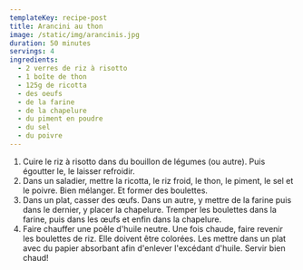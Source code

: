 ```yaml
---
templateKey: recipe-post
title: Arancini au thon
image: /static/img/arancinis.jpg
duration: 50 minutes
servings: 4
ingredients:
  - 2 verres de riz à risotto
  - 1 boîte de thon
  - 125g de ricotta
  - des oeufs
  - de la farine
  - de la chapelure
  - du piment en poudre
  - du sel
  - du poivre
---
```

1. Cuire le riz à risotto dans du bouillon de légumes (ou autre). Puis égoutter le, le laisser refroidir.
2. Dans un saladier, mettre la ricotta, le riz froid, le thon, le piment, le sel et le poivre. Bien mélanger. Et former des boulettes.
3. Dans un plat, casser des œufs. Dans un autre, y mettre de la farine puis dans le dernier, y placer la chapelure. Tremper les boulettes dans la farine, puis dans les œufs et enfin dans la chapelure. 
4. Faire chauffer une poêle d'huile neutre. Une fois chaude, faire revenir les boulettes de riz. Elle doivent être colorées. Les mettre dans un plat avec du papier absorbant afin d'enlever l'excédant d'huile. Servir bien chaud!